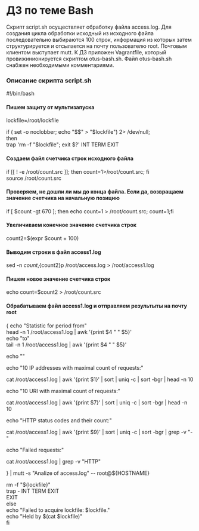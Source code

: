 # ДЗ по теме Bash

Скрипт script.sh осуществляет обработку файла access.log. Для создания
цикла обработки исходный из исходного файла последовательно выбираются
100 строк, информация из которых затем структурируется и отсылается на
почту пользователю root. Почтовым клиентом выступает mutt. К ДЗ приложен
Vagrantfile, который провижинионируется скриптом otus-bash.sh.
Файл otus-bash.sh снабжен необходимыми комментариями.

### Описание скрипта script.sh

#!/bin/bash

#### Пишем защиту от мультизапуска

lockfile=/root/lockfile

if ( set -o noclobber; echo "$$" > "$lockfile") 2> /dev/null;   
then  
  trap 'rm -f "$lockfile"; exit $?' INT TERM EXIT  

#### Создаем файл счетчика строк исходного файла  

  if [[ ! -e /root/count.src ]]; then count=1>/root/count.src; fi  
  source /root/count.src  

#### Проверяем, не дошли ли мы до конца файла. Если да, возвращаем значение счетчика на начальную позицию

  if [ $count -gt 670 ]; then echo count=1 > /root/count.src; count=1;fi  

#### Увеличиваем конечное значение счетчика строк

  count2=$(expr $count + 100)

#### Выводим строки в файл access1.log 

  sed -n $count,${count2}p /root/access.log > /root/access1.log

#### Пишем новое значение счетчика строк

  echo count=$count2 > /root/count.src


#### Обрабатываем файл access1.log и отправляем результыты на почту root 
  {
  echo "Statistic for period from"  
  head -n 1 /root/access1.log | awk '{print $4 " " $5}'  
  echo "to"  
  tail -n 1 /root/access1.log | awk '{print $4 " " $5}'  

  echo ""  

  echo "10 IP addresses with maximal count of requests:"  

  cat /root/access1.log | awk '{print $1}' | sort | uniq -c | sort -bgr | head -n 10  

  echo "10 URI with maximal count of requests:"  

  cat /root/access1.log | awk '{print $7}' | sort | uniq -c | sort -bgr | head -n 10  

  echo "HTTP status codes and their count:"  

  cat /root/access1.log | awk '{print $9}' | sort | uniq -c | sort -bgr | grep -v "-"  
  
  echo "Failed requests:"  
  
  cat /root/access1.log | grep -v "HTTP"  

  } | mutt -s "Analize of access.log" -- root@${HOSTNAME}  


  rm -f "${lockfile}"  
  trap - INT TERM EXIT  
 EXIT  
else    
  echo "Failed to acquire lockfile: $lockfile."  
  echo "Held by $(cat $lockfile)"  
fi  
